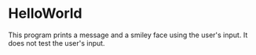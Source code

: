 # HelloWorld

This program prints a message and a smiley face using the user's input.
It does not test the user's input.
